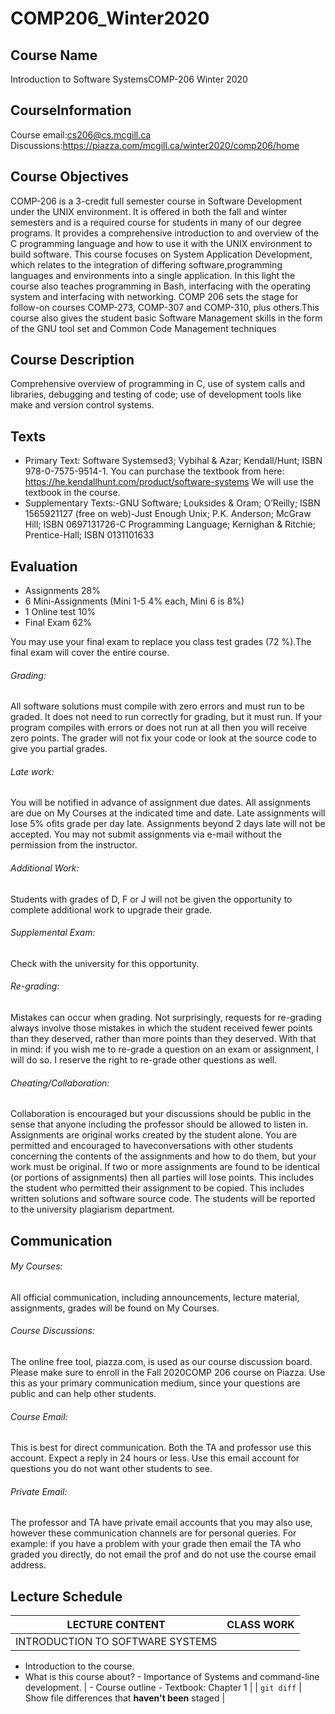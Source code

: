 # COMP206_Winter2020

## Course Name
Introduction to Software SystemsCOMP-206 Winter 2020

## CourseInformation
Course email:cs206@cs.mcgill.ca
Discussions:https://piazza.com/mcgill.ca/winter2020/comp206/home

## Course Objectives
COMP-206 is a 3-credit full semester course in Software Development under the UNIX environment. It is offered in both the fall and winter semesters and is a required course for students in many of our degree programs.  It provides a comprehensive introduction to and overview of the C programming language and how to use it with the UNIX environment to build software. 
This course focuses on System Application Development, which relates to the integration of differing software,programming languages and environments into a single application.  In this light the course also teaches programming in Bash, interfacing with the operating system and interfacing with networking.
COMP 206 sets the stage for follow-on courses COMP-273, COMP-307 and COMP-310, plus others.This course also gives the student basic Software Management skills in the form of the GNU tool set and Common Code Management techniques

## Course Description
Comprehensive overview of programming in C, use of system calls and libraries, debugging and testing of code; use of development tools like make and version control systems.

## Texts
 - Primary Text: Software Systemsed3; Vybihal & Azar; Kendall/Hunt; ISBN 978-0-7575-9514-1. You can purchase the textbook from here: https://he.kendallhunt.com/product/software-systems We will use the textbook in the course.
 - Supplementary Texts:-GNU Software; Louksides & Oram; O’Reilly; ISBN 1565921127 (free on web)-Just Enough Unix; P.K. Anderson; McGraw Hill; ISBN 0697131726-C Programming Language; Kernighan & Ritchie; Prentice-Hall; ISBN 0131101633

## Evaluation
 - Assignments 28%
 - 6 Mini-Assignments (Mini 1-5 4% each, Mini 6 is 8%)
 - 1 Online test 10%
 - Final Exam 62%

You may use your final exam to replace you class test grades (72 %).The final exam will cover the entire course.

###### Grading: 
All software solutions must compile with zero errors and must run to be graded. It does not need to run correctly for grading, but it must run. If your program compiles with errors or does not run at all then you will receive zero points. The grader will not fix your code or look at the source code to give you partial grades.

###### Late work: 
You will be notified in advance of assignment due dates. All assignments are due on My Courses at the indicated time and date. Late assignments will lose 5% ofits grade per day late. Assignments beyond 2 days late will not be accepted. You may not submit assignments via e-mail without the permission from the instructor.

###### Additional Work:
Students with grades of D, F or J will not be given the opportunity to complete additional work to upgrade their grade. 

###### Supplemental Exam: 
Check with the university for this opportunity.

###### Re-grading: 
Mistakes can occur when grading. Not surprisingly, requests for re-grading always involve those mistakes in which the student received fewer points than they deserved, rather than more points than they deserved. With that in mind: if you wish me to re-grade a question on an exam or assignment, I will do so. I reserve the right to re-grade other questions as well.

###### Cheating/Collaboration: 
Collaboration is encouraged but your discussions should be public in the sense that anyone including the professor should be allowed to listen in. Assignments are original works created by the student alone. You are permitted and encouraged to haveconversations with other students concerning the contents of the assignments and how to do them, but your work must be original.  If two or more assignments are found to be identical (or portions of assignments) then all parties will lose points.  This includes the student who permitted their assignment to be copied.  This includes written solutions and software source code. The students will be reported to the university plagiarism department.

## Communication

###### My Courses: 
All official communication, including announcements, lecture material, assignments, grades will be found on My Courses.

###### Course Discussions:
The online free tool, piazza.com, is used as our course discussion board. Please make sure to enroll in the Fall 2020COMP 206 course on Piazza. Use this as your primary communication medium, since your questions are public and can help other students.

###### Course Email: 
This is best for direct communication. Both the TA and professor use this account. Expect a reply in 24 hours or less. Use this email account for questions you do not want other students to see. 

###### Private Email:
The professor and TA have private email accounts that you may also use, however these communication channels are for personal queries. For example: if you have a problem with your grade then email the TA who graded you directly, do not email the prof and do not use the course email address.

## Lecture Schedule
| LECTURE CONTENT | CLASS WORK |
| --- | --- |
| INTRODUCTION TO SOFTWARE SYSTEMS
- Introduction to the course.
- What is this course about? - Importance of Systems and command-line development. | - Course outline - Textbook: Chapter 1 |
| `git diff` | Show file differences that **haven't been** staged |
